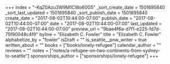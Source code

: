+++
index = "-KqZ0Azu3W9M1CWo60G5"
_sort_create_date = 1501695840
_sort_last_updated = 1501695840
_sort_publish_date = 1501695840
create_date = "2017-08-02T10:44:00-07:00"
publish_date = "2017-08-02T10:44:00-07:00"
date = "2017-08-02T10:44:00-07:00"
last_updated = "2017-08-02T10:44:00-07:00"
preview_url = "9bae4f6a-d7f1-e225-fd7d-75f90048c4f9"
byline = "Elizabeth C. Fowler"
title = "Elizabeth C. Fowler"
alphabetize_by = "fowler"
isDraft = ""
is_seattle__pnw_writer = true
written_about = ""
books = ["books/lonely-refugee"]
calendar_author = ""
reviews = ""
notes = ["notes/a-refugee-on-two-continents-from-sydney-to-seattle"]
sponsorships_author = ["sponsorships/lonely-refugee"]
+++
